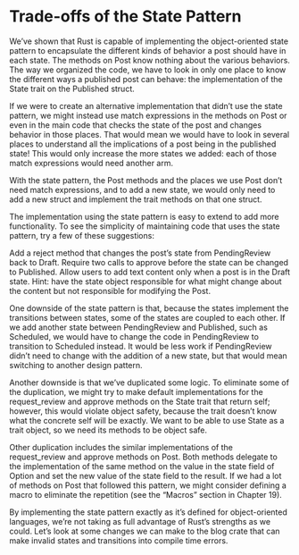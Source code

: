 # Trade-offs of the State Pattern

We’ve shown that Rust is capable of implementing the object-oriented state pattern to encapsulate
the different kinds of behavior a post should have in each state. The methods on Post know nothing
about the various behaviors. The way we organized the code, we have to look in only one place to
know the different ways a published post can behave: the implementation of the State trait on the
Published struct.

If we were to create an alternative implementation that didn’t use the state pattern, we might instead use
match expressions in the methods on Post or even in the main code that checks the state of the post and
changes behavior in those places. That would mean we would have to look in several places to understand all
the implications of a post being in the published state! This would only increase the more states we added:
each of those match expressions would need another arm.

With the state pattern, the Post methods and the places we use Post don’t need match expressions, and to add a
new state, we would only need to add a new struct and implement the trait methods on that one struct.

The implementation using the state pattern is easy to extend to add more functionality. To see the simplicity of
maintaining code that uses the state pattern, try a few of these suggestions:

Add a reject method that changes the post’s state from PendingReview back to Draft.
Require two calls to approve before the state can be changed to Published.
Allow users to add text content only when a post is in the Draft state. Hint: have the state
object responsible for what might change about the content but not responsible for modifying the Post.

One downside of the state pattern is that, because the states implement the transitions between states, some
of the states are coupled to each other. If we add another state between PendingReview and Published, such
as Scheduled, we would have to change the code in PendingReview to transition to Scheduled instead. It
would be less work if PendingReview didn’t need to change with the addition of a new state, but that would
mean switching to another design pattern.

Another downside is that we’ve duplicated some logic. To eliminate some of the duplication, we might try
to make default implementations for the request_review and approve methods on the State trait that
return self; however, this would violate object safety, because the trait doesn’t know what the concrete
self will be exactly. We want to be able to use State as a trait object, so we need its methods to be object safe.

Other duplication includes the similar implementations of the request_review and approve methods on Post.
Both methods delegate to the implementation of the same method on the value in the state field of
Option and set the new value of the state field to the result. If we had a lot of methods on Post that
followed this pattern, we might consider defining a macro to eliminate the repetition (see the “Macros” section
in Chapter 19).

By implementing the state pattern exactly as it’s defined for object-oriented languages, we’re not taking
as full advantage of Rust’s strengths as we could. Let’s look at some changes we can make to the
blog crate that can make invalid states and transitions into compile time errors.
